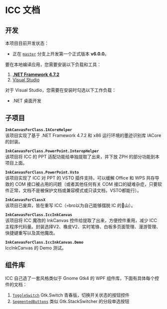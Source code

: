# ICC 文档

## 开发

本项目目前开发状态：

- 正在 [`master`](https://github.com/InkCanvasForClass/InkCanvasForClass/tree/master) 分支上开发第一个正式版本 **v6.0.0**。

要在本地编译应用，您需要安装以下负载和工具：
1. **[.NET Framework 4.7.2](https://dotnet.microsoft.com/en-us/download/dotnet-framework/net472)**
2. [Visual Studio](https://visualstudio.microsoft.com/)

对于 Visual Studio，您需要在安装时勾选以下工作负载：

- .NET 桌面开发

## 子项目

**`InkCanvasForClass.IACoreHelper`** <br/>
该项目实现了基于 .NET Framework 4.7.2 和 x86 运行环境的墨迹识别库 IACore 的封装。

**`InkCanvasForClass.PowerPoint.InteropHelper`** <br/>
该项目将 ICC 的 PPT 适配功能给单独提取了出来，并下放 ZPH 的部分功能到本项目上面。

**`InkCanvasForClass.PowerPoint.Vsto`** <br/>
该项目实现了 ICC 对 PPT 的 VSTO 插件支持，可以缓解 Office 和 WPS 共存导致的 COM 接口被占用的问题（或者其他任何有关 COM 接口的疑难杂症，只要软件正常，文档不是被保护文档或兼容模式或只读文档，VSTO都能行）。

**`InkCanvasForClassX`** <br/>
该项目已废弃，皆在重写 ICC（💀bro以为自己能够摆脱 IC 的💩山）。

**`InkCanvasForClass.IccInkCanvas`** <br/>
该项目将 ICC 魔改的 InkCanvas 控件给提取了出来，方便控件重用，减少 ICC 主程序代码量。封装选择V2、橡皮V2、实时笔锋、白板多页面管理、漫游管理、快捷键重写以及其他魔改。

**`InkCanvasForClass.IccInkCanvas.Demo`** <br/>
IccInkCanvas 的 Demo 测试。

## 组件库

ICC 自己造了一套风格类似于 Gnome Gtk4 的 WPF 组件库，下面有具体每个控件的文档：

1. [`ToggleSwitch`](./components/ToggleSwitch.md) Gtk.Switch 青春版，切换开关状态的按钮控件
2. [`SegmentedButtons`]() 类似 Gtk.StackSwitcher 的分段单选按钮